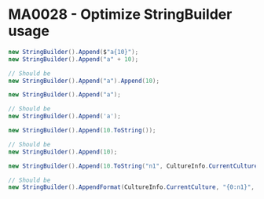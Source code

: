 # MA0028 - Optimize StringBuilder usage

```csharp
new StringBuilder().Append($"a{10}");
new StringBuilder().Append("a" + 10);

// Should be
new StringBuilder().Append("a").Append(10);
```

```csharp
new StringBuilder().Append("a");

// Should be
new StringBuilder().Append('a');
```

```csharp
new StringBuilder().Append(10.ToString());

// Should be
new StringBuilder().Append(10);
```


```csharp
new StringBuilder().Append(10.ToString("n1", CultureInfo.CurrentCulture));

// Should be
new StringBuilder().AppendFormat(CultureInfo.CurrentCulture, "{0:n1}", 10);
```